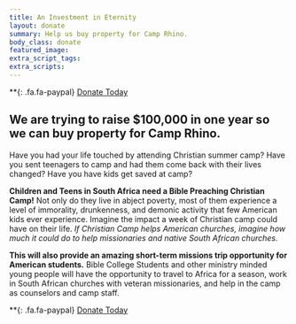 ```yaml
---
title: An Investment in Eternity
layout: donate
summary: Help us buy property for Camp Rhino.
body_class: donate
featured_image:
extra_script_tags:
extra_scripts:
---
```



**{: .fa.fa-paypal} [Donate Today](https://www.visionmissions.info/donate)

## We are trying to raise $100,000 in one year so we can buy property for Camp Rhino.

Have you had your life touched by attending Christian summer camp? Have you sent teenagers to camp and had them come back with their lives changed? Have you have kids get saved at camp?

**Children and Teens in South Africa need a Bible Preaching Christian Camp!** Not only do they live in abject poverty, most of them experience a level of immorality, drunkenness, and demonic activity that few American kids ever experience. Imagine the impact a week of Christian camp could have on their life. *If Christian Camp helps American churches, imagine how much it could do to help missionaries and native South African churches.*

**This will also provide an amazing short-term missions trip opportunity for American students.** Bible College Students and other ministry minded young people will have the opportunity to travel to Africa for a season, work in South African churches with veteran missionaries, and help in the camp as counselors and camp staff.

**{: .fa.fa-paypal} [Donate Today](https://www.visionmissions.info/donate)